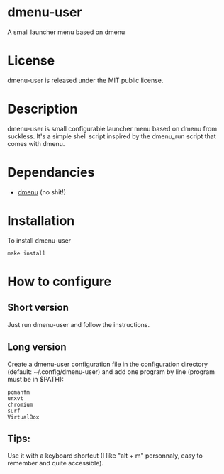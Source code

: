 dmenu-user
==========

A small launcher menu based on dmenu

License
=======

dmenu-user is released under the MIT public license.

Description
===========

dmenu-user is small configurable launcher menu based on dmenu from suckless. It's a simple shell script 
inspired by the dmenu_run script that comes with dmenu.

Dependancies
============

* [dmenu](http://tools.suckless.org/dmenu/) (no shit!)

Installation
============

To install dmenu-user

```
make install
```

How to configure
================

Short version
-------------

Just run dmenu-user and follow the instructions.

Long version
------------

Create a dmenu-user configuration file in the configuration directory (default: ~/.config/dmenu-user) 
and add one program by line (program must be in $PATH):

```
pcmanfm
urxvt
chromium
surf
VirtualBox
```
Tips:
-----

Use it with a keyboard shortcut (I like "alt + m" personnaly, easy to remember and quite accessible). 
